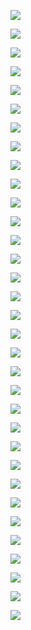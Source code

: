 <ul id="jq22">

![](pic/dairy/day1.jpg)

![](pic/dairy/day2.jpg)

![](pic/dairy/day3.jpg)

![](pic/dairy/day4.jpg)

![](pic/dairy/day5.jpg)

![](pic/dairy/day6.jpg)

![](pic/dairy/day7.jpg)

![](pic/dairy/day8.jpg)

![](pic/dairy/day9.jpg)

![](pic/dairy/day10.jpg)

![](pic/dairy/day11_1.jpg)

![](pic/dairy/day11_2.jpg)

![](pic/dairy/day12.jpg)

![](pic/dairy/day13.jpg)

![](pic/dairy/day14.jpg)

![](pic/dairy/day15_1.jpg)

![](pic/dairy/day15_2.jpg)

![](pic/dairy/day16_1.jpg)

![](pic/dairy/day16_2.jpg)

![](pic/dairy/day17_1.jpg)

![](pic/dairy/day17_2.jpg)

![](pic/dairy/day18_1.jpg)

![](pic/dairy/day18_2.jpg)

![](pic/dairy/day19_1.jpg)

![](pic/dairy/day19_2.jpg)

![](pic/dairy/day20_1.jpg)

![](pic/dairy/day20_2.jpg)

![](pic/dairy/day21_1.jpg)

![](pic/dairy/day21_2.jpg)

![](pic/dairy/day22_1.jpg)

![](pic/dairy/day22_2.jpg)

![](pic/dairy/day23_1.jpg)

![](pic/dairy/day23_2.jpg)

</ul>
